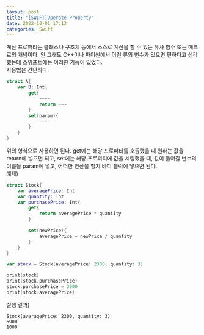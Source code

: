 ```yaml
---
layout: post
title: "[SWIFT]Operate Property"
date: 2022-10-01 17:13
categories: Swift
---
```

계산 프로퍼티는 클래스나 구조체 등에서 스스로 계산을 할 수 있는 유사 함수 또는 매크로의 개념이다. 안 그래도 C++이나 파이썬에서 이런 류의 변수가 있으면 편하다고 생각했는데 스위프트에는 이러한 기능이 있었다.<br>
사용법은 간단하다.
```swift
struct A{
    var B: Int{
        get{
            ~~~~
            return ~~~
        }
        set(param){
            ~~~~
        }
    }
}
```
위의 형식으로 사용하면 된다. get에는 해당 프로퍼티를 호출했을 때 원하는 값을 return에 넣으면 되고, set에는 해당 프로퍼티에 값을 세팅했을 때, 값이 들어갈 변수의 이름을 param에 넣고, 어떠한 연산을 할지 바디 블럭에 넣으면 된다.<br>
예제)



```swift
struct Stock{
    var averagePrice: Int
    var quantity: Int
    var purchasePrice: Int{
        get{
            return averagePrice * quantity
        }
        
        set(newPrice){
            averagePrice = newPrice / quantity
        }
    }
}

var stock = Stock(averagePrice: 2300, quantity: 3)

print(stock)
print(stock.purchasePrice)
stock.purchasePrice = 3000
print(stock.averagePrice)
```
실행 결과)


```console
Stock(averagePrice: 2300, quantity: 3)
6900
1000
```
